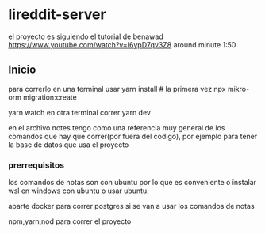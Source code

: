 # lireddit-server

el proyecto es siguiendo el tutorial de benawad https://www.youtube.com/watch?v=I6ypD7qv3Z8 around minute 1:50

## Inicio 

para correrlo en una terminal usar 
yarn install # la primera vez
npx mikro-orm migration:create 

yarn watch
en otra terminal correr 
yarn dev

en el archivo notes tengo como una referencia muy general de los comandos que hay que correr(por fuera del codigo), por ejemplo para tener la base de datos que usa el proyecto

### prerrequisitos

los comandos de notas son con ubuntu por lo que es conveniente o instalar wsl en windows con ubuntu o usar ubuntu.

aparte docker para correr postgres si se van a usar los comandos de notas

npm,yarn,nod para correr el proyecto

